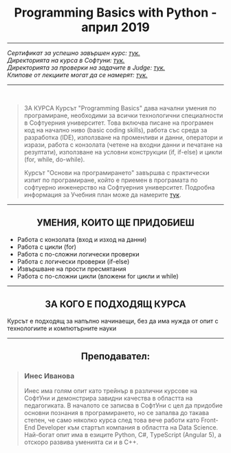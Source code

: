 <h1 align="center">Programming Basics with Python - април 2019</h1>

<hr>
    <p><i>
        Сертификат за успешно завършен курс: <a href="https://softuni.bg/certificates/details/67562/f6df6244">тук.</a><br>
        Директорията на курса в Софтуни: <a href="https://softuni.bg/trainings/2328/programming-basics-with-python-april-2019">тук.</a><br>
        Директорията за проверки на задачите в Judge: <a href="https://judge.softuni.bg/Contests/#!/List/ByCategory/130/PB-Exercises">тук.</a><br>
        Клипове от лекциите могат да се намерят: <a href="https://www.youtube.com/playlist?list=PLdu5EMqCM5n_lQ8cMp_s6xiBfnmhF1RP9">тук.</a><br>
    </i></p>
<hr>

<br>
<blockquote>
    <p>
        ЗА КУРСА
        Курсът "Programming Basics" дава начални умения по програмиране, необходими за всички технологични специалности в Софтуерния университет. Това включва писане на програмен код на начално ниво (basic coding skills), работа със среда за разработка (IDE), използване на променливи и данни, оператори и изрази, работа с конзолата (четене на входни данни и печатане на резултати), използване на условни конструкции (if, if-else) и цикли (for, while, do-while).
    </p>
    <p>
        Курсът "Основи на програмирането" завършва с практически изпит по програмиране, който е приемен в програмата по софтуерно инженерство на Софтуерния университет. Подробна информация за Учебния план може да намерите <a href="https://softuni.bg/curriculum">тук</a>.
    </p>
</blockquote>

<hr>

<h2 align="center">УМЕНИЯ, КОИТО ЩЕ ПРИДОБИЕШ</h2>
<ul>
    <li>Работа с конзолата (вход и изход на данни)</li>
    <li>Работа с цикли (for)</li>
    <li>Работа с по-сложни логически проверки</li>
    <li>Работа с логически проверки (if-else)</li>
    <li>Извършване на прости пресмятания</li>
    <li>Работа с по-сложни цикли (вложени for цикли и while)</li>
</ul>

<hr>

<h2 align="center">ЗА КОГО Е ПОДХОДЯЩ КУРСА</h2>
<p>Курсът е подходящ за напълно начинаещи, без да има нужда от опит с технологиите и компютърните науки<p>

<hr>

<h2 align="center">Преподавател:</h2>
<blockquote>
    <h3>Инес Иванова</h3>
    <p>
        Инес има голям опит като трейнър в различни курсове на СофтУни и демонстрира завидни качества в областта на педагогиката. В началото се записва в СофтУни с цел да придобие основни познания в програмирането, но се запалва до такава степен, че само няколко курса след това вече работи като Front-End Developer към стартъп компания в областта на Data Science. Най-богат опит има в езиците Python, C#, ТypeScript (Angular 5), a отскоро развива уменията си и в C++.
    </p>
</blockquote>

